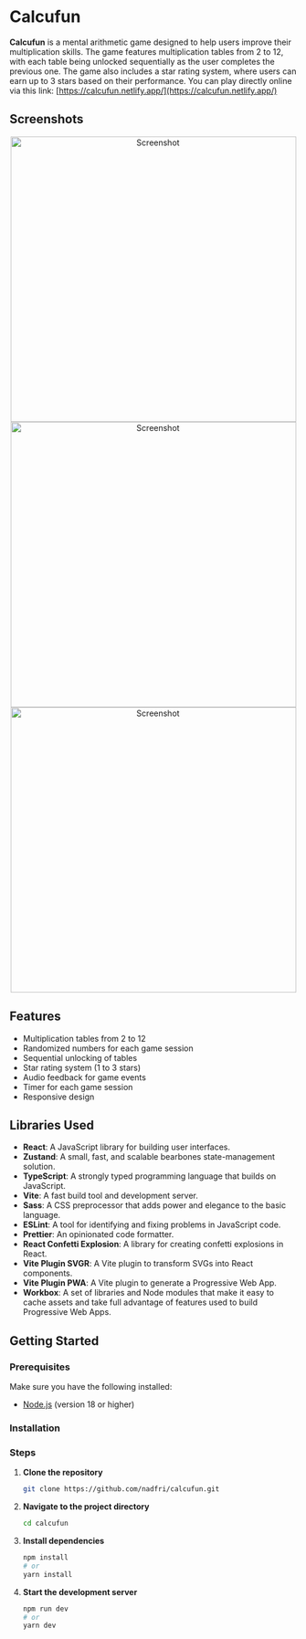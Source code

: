 # Calcufun

**Calcufun** is a mental arithmetic game designed to help users improve their multiplication skills. The game features multiplication tables from 2 to 12, with each table being unlocked sequentially as the user completes the previous one. The game also includes a star rating system, where users can earn up to 3 stars based on their performance.
You can play directly online via this link: [https://calcufun.netlify.app/](https://calcufun.netlify.app/)

## Screenshots

<div align="center">
  <img src="https://calcufun.netlify.app/screenshot.png" alt="Screenshot" height="500">
  <img src="https://calcufun.netlify.app/screenshot2.png" alt="Screenshot" height="500">
  <img src="https://calcufun.netlify.app/screenshot3.png" alt="Screenshot" height="500">
</div>

## Features

- Multiplication tables from 2 to 12
- Randomized numbers for each game session
- Sequential unlocking of tables
- Star rating system (1 to 3 stars)
- Audio feedback for game events
- Timer for each game session
- Responsive design

## Libraries Used

- **React**: A JavaScript library for building user interfaces.
- **Zustand**: A small, fast, and scalable bearbones state-management solution.
- **TypeScript**: A strongly typed programming language that builds on JavaScript.
- **Vite**: A fast build tool and development server.
- **Sass**: A CSS preprocessor that adds power and elegance to the basic language.
- **ESLint**: A tool for identifying and fixing problems in JavaScript code.
- **Prettier**: An opinionated code formatter.
- **React Confetti Explosion**: A library for creating confetti explosions in React.
- **Vite Plugin SVGR**: A Vite plugin to transform SVGs into React components.
- **Vite Plugin PWA**: A Vite plugin to generate a Progressive Web App.
- **Workbox**: A set of libraries and Node modules that make it easy to cache assets and take full advantage of features used to build Progressive Web Apps.

## Getting Started

### Prerequisites

Make sure you have the following installed:

- [Node.js](https://nodejs.org/) (version 18 or higher)


### Installation

### Steps

1. **Clone the repository**

   ```bash
   git clone https://github.com/nadfri/calcufun.git
   ```

2. **Navigate to the project directory**

   ```bash
   cd calcufun
   ```

3. **Install dependencies**

   ```bash
   npm install
   # or
   yarn install
   ```

4. **Start the development server**

   ```bash
   npm run dev
   # or
   yarn dev
   ```
